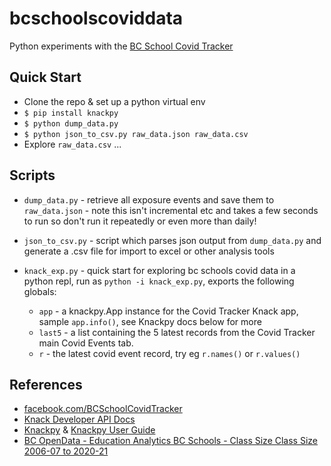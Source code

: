 # bcschoolscoviddata
Python experiments with the [BC School Covid Tracker](https://bcschoolcovidtracker.knack.com/bc-school-covid-tracker#home/)

## Quick Start
* Clone the repo & set up a python virtual env
* `$ pip install knackpy`
* `$ python dump_data.py`
* `$ python json_to_csv.py raw_data.json raw_data.csv`
* Explore `raw_data.csv` ...

## Scripts
* `dump_data.py` - retrieve all exposure events and save them to `raw_data.json` - note this isn't incremental etc and takes a few seconds to run so don't run it repeatedly or even more than daily!

* `json_to_csv.py` - script which parses json output from `dump_data.py` and generate a .csv file for import to excel or other analysis tools

* `knack_exp.py` - quick start for exploring bc schools covid data in a python repl, run as `python -i knack_exp.py`, exports the following globals:
  * `app` - a knackpy.App instance for the Covid Tracker Knack app, sample `app.info()`, see Knackpy docs below for more
  * `last5` - a list containing the 5 latest records from the Covid Tracker main Covid Events tab.
  * `r` - the latest covid event record, try eg `r.names()` or `r.values()`

## References
* [facebook.com/BCSchoolCovidTracker](https://www.facebook.com/BCSchoolCovidTracker)
* [Knack Developer API Docs](https://docs.knack.com/docs/introduction-to-the-api)
* [Knackpy](https://github.com/cityofaustin/knackpy) & [Knackpy User Guide](https://cityofaustin.github.io/knackpy/docs/user-guide/)
* [BC OpenData -  Education Analytics BC Schools - Class Size Class Size 2006-07 to 2020-21](https://catalogue.data.gov.bc.ca/dataset/bc-schools-class-size/resource/63e52d04-9431-44ea-93d4-5251e04a239c)